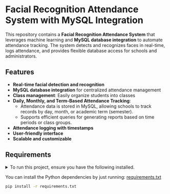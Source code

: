 # Facial Recognition Attendance System with MySQL Integration

This repository contains a **Facial Recognition Attendance System** that leverages machine learning and **MySQL database integration** to automate attendance tracking. The system detects and recognizes faces in real-time, logs attendance, and provides flexible database access for schools and administrators.

## Features
- **Real-time facial detection and recognition**
- **MySQL database integration** for centralized attendance management
- **Class management**: Easily organize students into classes
- **Daily, Monthly, and Term-Based Attendance Tracking**:
  - Attendance data is stored in MySQL, allowing schools to track records by day, month, or academic term (semester).
  - Supports efficient queries for generating reports based on time periods or class groups.
- **Attendance logging with timestamps**
- **User-friendly interface**
- **Scalable and customizable**

## Requirements
<details>
<summary>To run this project, ensure you have the following installed.</summary>
  
- **Python 3.8+**
- **MySQL Server**
- **opencv-contrib-python**
- **dlib**
- **NumPy**
- **pandas**
- **mysql-connector-python**
- **requests**
- **protobuf**
- **yapf**
- **xmltodict**
- **xlrd**
- **virtualenv**
- **toml**
- **six**
- **python-dateutil**
- **pytz**
- **pyparsing**
- **Pillow**
- **nose**
- **matplotlib**
- **kiwisolver**
- **cycler**
- **Click**
- **attrs**
- **black**
- **appdirs**
</details>
  
You can install the Python dependencies by just running:
[requirements.txt](FaceRecognizeNoPandas/requirements.txt)
```bash
pip install -r requirements.txt
